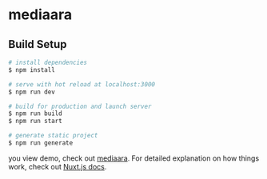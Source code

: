 # mediaara

## Build Setup

```bash
# install dependencies
$ npm install

# serve with hot reload at localhost:3000
$ npm run dev

# build for production and launch server
$ npm run build
$ npm run start

# generate static project
$ npm run generate
```
you view demo, check out [mediaara](https://mediaara-agency.herokuapp.com/).
For detailed explanation on how things work, check out [Nuxt.js docs](https://nuxtjs.org).

